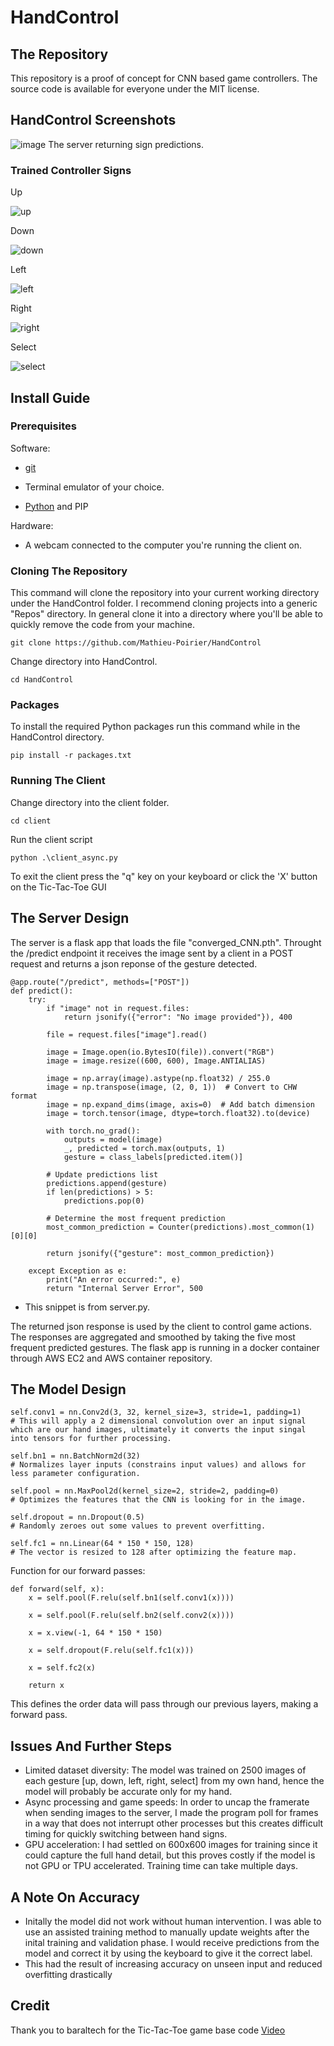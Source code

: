 # HandControl

## The Repository 

This repository is a proof of concept for CNN based game controllers. The source code is available for everyone under the MIT license.

## HandControl Screenshots

![image](images/screen2.PNG)
The server returning sign predictions.

### Trained Controller Signs

Up

![up](images/up_246.jpg)

Down

![down](images/down_10.jpg)

Left

![left](images/left_10.jpg)

Right

![right](images/right_10.jpg)

Select

![select](images/select_10.jpg)

## Install Guide

### Prerequisites

Software: 

- [git](https://git-scm.com/book/en/v2/Getting-Started-Installing-Git) 

- Terminal emulator of your choice.

- [Python](https://www.python.org/downloads/) and PIP

Hardware: 

- A webcam connected to the computer you're running the client on.

### Cloning The Repository

This command will clone the repository into your current working directory under the HandControl folder. I recommend cloning projects into a generic "Repos" directory. In general clone it into a directory where you'll be able to quickly remove the code from your machine.
```
git clone https://github.com/Mathieu-Poirier/HandControl
```
Change directory into HandControl.
```
cd HandControl
```
### Packages
To install the required Python packages run this command while in the HandControl directory.
```
pip install -r packages.txt
```
### Running The Client
Change directory into the client folder.
```
cd client
```
Run the client script
```
python .\client_async.py
```
To exit the client press the "q" key on your keyboard or click the 'X' button on the Tic-Tac-Toe GUI

## The Server Design

The server is a flask app that loads the file "converged_CNN.pth". Throught the /predict endpoint it receives the image sent by a client in a POST request and returns a json reponse of the gesture detected.
```
@app.route("/predict", methods=["POST"])
def predict():
    try:
        if "image" not in request.files:
            return jsonify({"error": "No image provided"}), 400

        file = request.files["image"].read()

        image = Image.open(io.BytesIO(file)).convert("RGB")
        image = image.resize((600, 600), Image.ANTIALIAS)

        image = np.array(image).astype(np.float32) / 255.0
        image = np.transpose(image, (2, 0, 1))  # Convert to CHW format
        image = np.expand_dims(image, axis=0)  # Add batch dimension
        image = torch.tensor(image, dtype=torch.float32).to(device)

        with torch.no_grad():
            outputs = model(image)
            _, predicted = torch.max(outputs, 1)
            gesture = class_labels[predicted.item()]

        # Update predictions list
        predictions.append(gesture)
        if len(predictions) > 5:
            predictions.pop(0)

        # Determine the most frequent prediction
        most_common_prediction = Counter(predictions).most_common(1)[0][0]

        return jsonify({"gesture": most_common_prediction})

    except Exception as e:
        print("An error occurred:", e)
        return "Internal Server Error", 500
```
- This snippet is from server.py.

The returned json response is used by the client to control game actions. The responses are aggregated and smoothed by taking the five most frequent predicted gestures.
The flask app is running in a docker container through AWS EC2 and AWS container repository.

## The Model Design

```
self.conv1 = nn.Conv2d(3, 32, kernel_size=3, stride=1, padding=1)
# This will apply a 2 dimensional convolution over an input signal which are our hand images, ultimately it converts the input singal into tensors for further processing.

self.bn1 = nn.BatchNorm2d(32)
# Normalizes layer inputs (constrains input values) and allows for less parameter configuration.

self.pool = nn.MaxPool2d(kernel_size=2, stride=2, padding=0)
# Optimizes the features that the CNN is looking for in the image.

self.dropout = nn.Dropout(0.5)
# Randomly zeroes out some values to prevent overfitting.

self.fc1 = nn.Linear(64 * 150 * 150, 128)
# The vector is resized to 128 after optimizing the feature map.

```
Function for our forward passes:
```
def forward(self, x):
    x = self.pool(F.relu(self.bn1(self.conv1(x))))

    x = self.pool(F.relu(self.bn2(self.conv2(x))))

    x = x.view(-1, 64 * 150 * 150)

    x = self.dropout(F.relu(self.fc1(x)))

    x = self.fc2(x)

    return x
```

This defines the order data will pass through our previous layers, making a forward pass.

## Issues And Further Steps

- Limited dataset diversity: The model was trained on 2500 images of each gesture [up, down, left, right, select] from my own hand, hence the model will probably be accurate only for my hand.
- Async processing and game speeds: In order to uncap the framerate when sending images to the server, I made the program poll for frames in a way that does not interrupt other processes but this creates difficult timing for quickly switching between hand signs.
- GPU acceleration: I had settled on 600x600 images for training since it could capture the full hand detail, but this proves costly if the model is not GPU or TPU accelerated. Training time can take multiple days.

## A Note On Accuracy

- Initally the model did not work without human intervention. I was able to use an assisted training method to manually update weights after the inital training and validation phase. I would receive predictions from the model and correct it by using the keyboard to give it the correct label.
- This had the result of increasing accuracy on unseen input and reduced overfitting drastically

## Credit

Thank you to baraltech for the Tic-Tac-Toe game base code [Video](https://www.youtube.com/watch?v=IL_PMGVxEUY)

